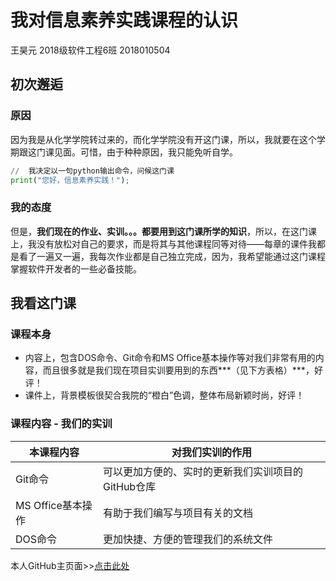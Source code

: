 # 我对信息素养实践课程的认识
王昊元 2018级软件工程6班 2018010504

## 初次邂逅

### 原因

​		因为我是从化学学院转过来的，而化学学院没有开这门课，所以，我就要在这个学期跟这门课见面。可惜，由于种种原因，我只能免听自学。

```python
//	我决定以一句python输出命令，问候这门课
print("您好，信息素养实践！");
```

### 我的态度

​		但是，**我们现在的作业、实训。。。都要用到这门课所学的知识**，所以，在这门课上，我没有放松对自己的要求，而是将其与其他课程同等对待——每章的课件我都是看了一遍又一遍，我每次作业都是自己独立完成，因为，我希望能通过这门课程掌握软件开发者的一些必备技能。

## 我看这门课

### 课程本身

- 内容上，包含DOS命令、Git命令和MS Office基本操作等对我们非常有用的内容，而且很多就是我们现在项目实训要用到的东西***（见下方表格）***，好评！
- 课件上，背景模板很契合我院的“橙白”色调，整体布局新颖时尚，好评！

### 课程内容 - 我们的实训

| 本课程内容        | 对我们实训的作用                                   |
| ----------------- | -------------------------------------------------- |
| Git命令           | 可以更加方便的、实时的更新我们实训项目的GitHub仓库 |
| MS Office基本操作 | 有助于我们编写与项目有关的文档                     |
| DOS命令           | 更加快捷、方便的管理我们的系统文件                 |

本人GitHub主页面>>[点击此处](https://github.com/jack201806)

